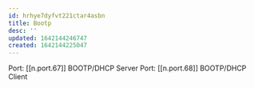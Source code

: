 ```yaml
---
id: hrhye7dyfvt221ctar4asbn
title: Bootp
desc: ''
updated: 1642144246747
created: 1642144225047
---
```



Port: [[n.port.67]] BOOTP/DHCP Server
Port: [[n.port.68]] BOOTP/DHCP Client
